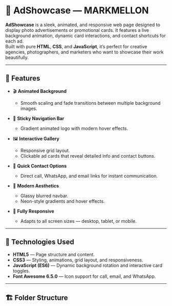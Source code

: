 # 📸 AdShowcase — MARKMELLON

**AdShowcase** is a sleek, animated, and responsive web page designed to display photo advertisements or promotional cards. It features a live background animation, dynamic card interactions, and contact shortcuts for each ad.  
Built with pure **HTML**, **CSS**, and **JavaScript**, it’s perfect for creative agencies, photographers, and marketers who want to showcase their work beautifully.

---

## 🚀 Features

- 🎬 **Animated Background**
  - Smooth scaling and fade transitions between multiple background images.
  
- 🧭 **Sticky Navigation Bar**
  - Gradient animated logo with modern hover effects.
  
- 🖼️ **Interactive Gallery**
  - Responsive grid layout.
  - Clickable ad cards that reveal detailed info and contact buttons.
  
- 💬 **Quick Contact Options**
  - Direct call, WhatsApp, and email links for instant communication.

- 🌙 **Modern Aesthetics**
  - Glassy blurred navbar.
  - Neon-style gradients and hover effects.
  
- 📱 **Fully Responsive**
  - Adapts to all screen sizes — desktop, tablet, or mobile.

---

## 🧩 Technologies Used

- **HTML5** — Page structure and content.  
- **CSS3** — Styling, animations, grid layout, and responsiveness.  
- **JavaScript (ES6)** — Dynamic background rotation and interactive card toggles.  
- **Font Awesome 6.5.0** — Icon support for call, email, and WhatsApp.

---

## 🏗️ Folder Structure
